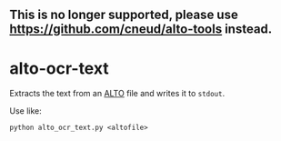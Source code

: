 ## This is no longer supported, please use https://github.com/cneud/alto-tools instead.

# alto-ocr-text
Extracts the text from an [ALTO](http://www.loc.gov/standards/alto/) file and writes it to `stdout`.

Use like:

    python alto_ocr_text.py <altofile>
